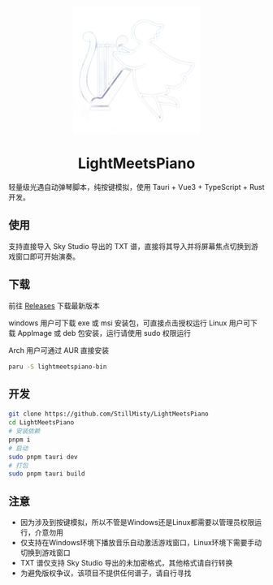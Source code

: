 <div align="center">
    <img src="src-tauri/icons/icon.png" width="250" alt="logo">
</div>
<div align="center">

# LightMeetsPiano

</div>
轻量级光遇自动弹琴脚本，纯按键模拟，使用 Tauri + Vue3 + TypeScript + Rust 开发。

## 使用

支持直接导入 Sky Studio 导出的 TXT 谱，直接将其导入并将屏幕焦点切换到游戏窗口即可开始演奏。

## 下载

前往 [Releases](https://github.com/StillMisty/LightMeetsPiano/releases) 下载最新版本

windows 用户可下载 exe 或 msi 安装包，可直接点击授权运行
Linux 用户可下载 AppImage 或 deb 包安装，运行请使用 sudo 权限运行

Arch 用户可通过 AUR 直接安装

```bash
paru -S lightmeetspiano-bin
```

## 开发

```bash
git clone https://github.com/StillMisty/LightMeetsPiano
cd LightMeetsPiano
# 安装依赖
pnpm i
# 启动
sudo pnpm tauri dev
# 打包
sudo pnpm tauri build
```

## 注意

- 因为涉及到按键模拟，所以不管是Windows还是Linux都需要以管理员权限运行，介意勿用
- 仅支持在Windows环境下播放音乐自动激活游戏窗口，Linux环境下需要手动切换到游戏窗口
- TXT 谱仅支持 Sky Studio 导出的未加密格式，其他格式请自行转换
- 为避免版权争议，该项目不提供任何谱子，请自行寻找